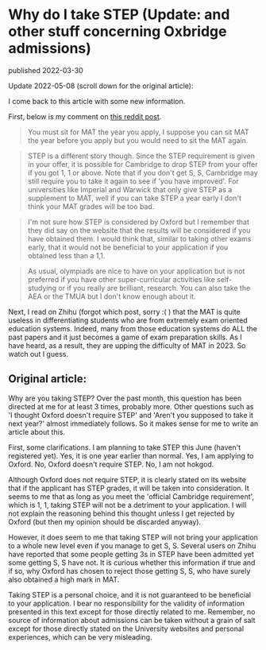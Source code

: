 # Why do I take STEP (Update: and other stuff concerning Oxbridge admissions)
published 2022-03-30

Update 2022-05-08 (scroll down for the original article):

I come back to this article with some new information. 

First, below is my comment on [this reddit post](https://www.reddit.com/r/6thForm/comments/ukx9tv/mat_maths_exams/).

>You must sit for MAT the year you apply, I suppose you can sit MAT the year before you apply but you would need to sit the MAT again.

>STEP is a different story though. Since the STEP requirement is given in your offer, it is possible for Cambridge to drop STEP from your offer if you got 1, 1 or above. Note that if you don't get S, S, Cambridge may still require you to take it again to see if 'you have improved'. For universities like Imperial and Warwick that only give STEP as a supplement to MAT, well if you can take STEP a year early I don't think your MAT grades will be too bad.

>I'm not sure how STEP is considered by Oxford but I remember that they did say on the website that the results will be considered if you have obtained them. I would think that, similar to taking other exams early, that it would not be beneficial to your application if you obtained less than a 1,1.

>As usual, olympiads are nice to have on your application but is not preferred if you have other super-curricular activities like self-studying or if you really are brilliant, research. You can also take the AEA or the TMUA but I don't know enough about it.

Next, I read on Zhihu (forgot which post, sorry :( ) that the MAT is quite useless in differentiating students who are from extremely exam oriented education systems. Indeed, many from those education systems do ALL the past papers and it just becomes a game of exam preparation skills. As I have heard, as a result, they are upping the difficulty of MAT in 2023. So watch out I guess.

## Original article:

Why are you taking STEP? Over the past month, this question has been directed at me for at least 3 times, probably more. Other questions such as 'I thought Oxford doesn't require STEP' and 'Aren't you supposed to take it next year?' almost immediately follows. So it makes sense for me to write an article about this.

First, some clarifications. I am planning to take STEP this June (haven't registered yet). Yes, it is one year earlier than normal. Yes, I am applying to Oxford. No, Oxford doesn't require STEP. No, I am not hokgod.

Although Oxford does not require STEP, it is clearly stated on its website that if the applicant has STEP grades, it will be taken into consideration. It seems to me that as long as you meet the 'official Cambridge requirement', which is 1, 1, taking STEP will not be a detriment to your application. I will not explain the reasoning behind this thought unless I get rejected by Oxford (but then my opinion should be discarded anyway).

However, it does seem to me that taking STEP will not bring your application to a whole new level even if you manage to get S, S. Several users on Zhihu have reported that some people getting 3s in STEP have been admitted yet some getting S, S have not. It is curious whether this information if true and if so, why Oxford has chosen to reject those getting S, S, who have surely also obtained a high mark in MAT.

Taking STEP is a personal choice, and it is not guaranteed to be beneficial to your application. I bear no responsibility for the validity of information presented in this text except for those directly related to me. Remember, no source of information about admissions can be taken without a grain of salt except for those directly stated on the University websites and personal experiences, which can be very misleading.